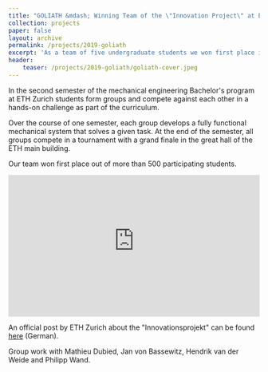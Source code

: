 ```yaml
---
title: "GOLIATH &mdash; Winning Team of the \"Innovation Project\" at ETH Zurich"
collection: projects
paper: false
layout: archive
permalink: /projects/2019-goliath
excerpt: 'As a team of five undergraduate students we won first place in a design competition at ETH Zurich known as the "Innovation Project". The competition is a regular part of the mechanical engineering program and takes place in the second semester.'
header:
    teaser: /projects/2019-goliath/goliath-cover.jpeg
---
```


In the second semester of the mechanical engineering Bachelor's program at ETH Zurich students form groups and compete against each other in a hands-on challenge as part of the curriculum.

Over the course of one semester, each group develops a fully functional mechanical system that solves a given task. At the end of the semester, all groups compete in a tournament with a grand finale in the great hall of the ETH main building.

Our team won first place out of more than 500 participating students.

<style>
.container {
    position: relative;
    width: 100%;
    max-width: 750px;
    height: 0;
    padding-bottom: 56.25%;
}
.video {
    position: absolute;
    top: 0;
    left: 0;
    width: 100%;
    height: 100%;
}
</style>

<div class="container">
<iframe style="position: absolute; top: 0; left: 0; right: 0; width: 100%; height: 100%; border: none;" src="https://www.youtube-nocookie.com/embed/onVxJGcwFZo?si=_Z6tXRLcWGVDSFoM" title="YouTube video player" frameborder="0" allow="accelerometer; autoplay; clipboard-write; encrypted-media; gyroscope; picture-in-picture; web-share" allowfullscreen class="video"></iframe>
</div>

An official post by ETH Zurich about the "Innovationsprojekt" can be found <a href="https://ethz.ch/de/studium/bachelor/studienangebot/ingenieurwissenschaften/maschineningenieurwissenschaften/details/innovationsprojekt.html" target="_blank" rel="noopener noreferrer">here</a> (German).

Group work with Mathieu Dubied, Jan von Bassewitz, Hendrik van der Weide and Philipp Wand.
